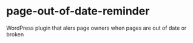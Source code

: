 page-out-of-date-reminder
=========================

WordPress plugin that alers page owners when pages are out of date or broken
